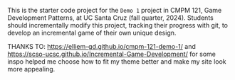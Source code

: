 This is the starter code project for the `Demo 1` project in CMPM 121, Game Development Patterns, at UC Santa Cruz (fall quarter, 2024). Students should incrementally modify this project, tracking their progress with git, to develop an incremental game of their own unique design.

THANKS TO: https://elliem-gd.github.io/cmpm-121-demo-1/ and https://scso-ucsc.github.io/Incremental-Game-Development/ for some inspo
helped me choose how to fit my theme better and make my site look more appealing.

